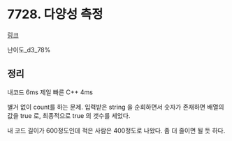# 7728. 다양성 측정

[링크](https://swexpertacademy.com/main/code/problem/problemDetail.do?contestProbId=AWq40NEKLyADFARG&categoryId=AWq40NEKLyADFARG&categoryType=CODE)

난이도\_d3_78%

## 정리

내코드 6ms
제일 빠른 C++ 4ms

별거 없이 count를 하는 문제.
입력받은 string 을 순회하면서 숫자가 존재하면 배열의 값을 true 로, 최종적으로 true 의 갯수를 세었다.

내 코드 길이가 600정도인데 적은 사람은 400정도로 나왔다.
좀 더 줄이면 될 듯 하다.
